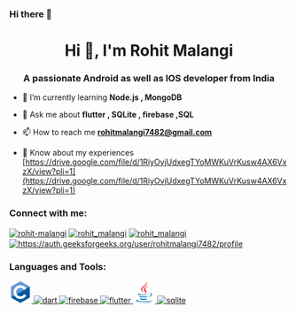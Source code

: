 ### Hi there 👋

<h1 align="center">Hi 👋, I'm Rohit Malangi</h1>
<h3 align="center">A passionate Android as well as IOS developer from India</h3>

- 🌱 I’m currently learning **Node.js , MongoDB**

- 💬 Ask me about **flutter , SQLite , firebase ,SQL**

- 📫 How to reach me **rohitmalangi7482@gmail.com**

- 📄 Know about my experiences [https://drive.google.com/file/d/1RiyOvjUdxegTYoMWKuVrKusw4AX6VxzX/view?pli=1](https://drive.google.com/file/d/1RiyOvjUdxegTYoMWKuVrKusw4AX6VxzX/view?pli=1)

<h3 align="left">Connect with me:</h3>
<p align="left">
<a href="https://linkedin.com/in/rohit-malangi" target="blank"><img align="center" src="https://raw.githubusercontent.com/rahuldkjain/github-profile-readme-generator/master/src/images/icons/Social/linked-in-alt.svg" alt="rohit-malangi" height="30" width="40" /></a>
<a href="https://www.codechef.com/users/rohit_malangi" target="blank"><img align="center" src="https://cdn.jsdelivr.net/npm/simple-icons@3.1.0/icons/codechef.svg" alt="rohit_malangi" height="30" width="40" /></a>
<a href="https://www.leetcode.com/rohit_malangi" target="blank"><img align="center" src="https://raw.githubusercontent.com/rahuldkjain/github-profile-readme-generator/master/src/images/icons/Social/leet-code.svg" alt="rohit_malangi" height="30" width="40" /></a>
<a href="https://auth.geeksforgeeks.org/user/https://auth.geeksforgeeks.org/user/rohitmalangi7482/profile" target="blank"><img align="center" src="https://raw.githubusercontent.com/rahuldkjain/github-profile-readme-generator/master/src/images/icons/Social/geeks-for-geeks.svg" alt="https://auth.geeksforgeeks.org/user/rohitmalangi7482/profile" height="30" width="40" /></a>
</p>

<h3 align="left">Languages and Tools:</h3>
<p align="left"> <a href="https://www.cprogramming.com/" target="_blank" rel="noreferrer"> <img src="https://raw.githubusercontent.com/devicons/devicon/master/icons/c/c-original.svg" alt="c" width="40" height="40"/> </a> <a href="https://dart.dev" target="_blank" rel="noreferrer"> <img src="https://www.vectorlogo.zone/logos/dartlang/dartlang-icon.svg" alt="dart" width="40" height="40"/> </a> <a href="https://firebase.google.com/" target="_blank" rel="noreferrer"> <img src="https://www.vectorlogo.zone/logos/firebase/firebase-icon.svg" alt="firebase" width="40" height="40"/> </a> <a href="https://flutter.dev" target="_blank" rel="noreferrer"> <img src="https://www.vectorlogo.zone/logos/flutterio/flutterio-icon.svg" alt="flutter" width="40" height="40"/> </a> <a href="https://www.java.com" target="_blank" rel="noreferrer"> <img src="https://raw.githubusercontent.com/devicons/devicon/master/icons/java/java-original.svg" alt="java" width="40" height="40"/> </a> <a href="https://www.sqlite.org/" target="_blank" rel="noreferrer"> <img src="https://www.vectorlogo.zone/logos/sqlite/sqlite-icon.svg" alt="sqlite" width="40" height="40"/> </a> </p>
